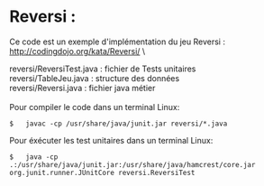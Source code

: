 # Reversi : 
Ce code est un exemple d'implémentation du jeu Reversi :\
http://codingdojo.org/kata/Reversi/ \

reversi/ReversiTest.java  : fichier de Tests unitaires \
reversi/TableJeu.java     : structure des données      \
reversi/Reversi.java      : fichier java métier        \
                                                       \
Pour compiler le code dans un terminal Linux:
```
$   javac -cp /usr/share/java/junit.jar reversi/*.java
```

Pour éxécuter les test unitaires dans un terminal Linux:
```
$   java -cp .:/usr/share/java/junit.jar:/usr/share/java/hamcrest/core.jar org.junit.runner.JUnitCore reversi.ReversiTest
```

